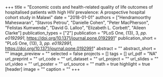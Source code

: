 +++
title = "Economic costs and health-related quality of life outcomes of hospitalised patients with high HIV prevalence: A prospective hospital cohort study in Malawi"
date = "2018-01-01"
authors = ["Hendramoorthy Maheswaran", "Stavros Petrou", "Danielle Cohen", "Peter MacPherson", "Felistas Kumwenda", "David G. Lalloo", "Elizabeth L. Corbett", "Aileen Clarke"]
publication_types = ["2"]
publication = "PLoS One, (13), 3, _pp. e0192991_, https://doi.org/10.1371/journal.pone.0192991"
publication_short = "PLoS One, (13), 3, _pp. e0192991_, https://doi.org/10.1371/journal.pone.0192991"
abstract = ""
abstract_short = ""
image_preview = ""
selected = false
projects = []
tags = []
url_pdf = "NA"
url_preprint = ""
url_code = ""
url_dataset = ""
url_project = ""
url_slides = ""
url_video = ""
url_poster = ""
url_source = ""
math = true
highlight = true
[header]
image = ""
caption = ""
+++
